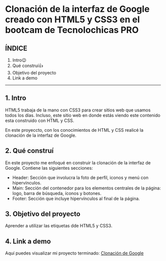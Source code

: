 # Clonación de la interfaz de Google creado con HTML5 y CSS3 en el bootcam de Tecnolochicas PRO


## ÍNDICE 

1. Intro😉
2. Qué construí👍
3. Objetivo del proyecto
4. Link a demo

*****

## 1. Intro
HTML5 trabaja de la mano con CSS3 para crear sitios web que usamos todos los días. Incluso, este sitio web en donde estás viendo este contenido esta construido con HTML y CSS.

En este proyeccto, con los conocimientos de HTML y CSS realicé la clonación de la interfaz de Google.

## 2. Qué construí
En este proyecto me enfoqué en construir la clonación de la interfaz de Google.
Contiene las siguientes secciones:

* Header: Sección que involucra la foto de perfil, iconos y menú con hipervínculos.
* Main: Sección del contenedor para los elementos centrales de la página: logo, barra de búsqueda, íconos y botones.
* Footer: Sección que incluye hipervínculos al final de la página.

## 3. Objetivo del proyecto
Aprender a utilizar las etiquetas dde HTML5 y CSS3.

## 4. Link a demo
Aquí puedes visualizar mi proyecto terminado: [Clonación de Google](https://effortless-flan-a2af8c.netlify.app/)
